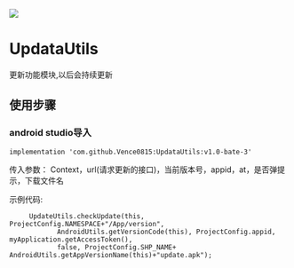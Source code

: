 [![](https://jitpack.io/v/Vence0815/UpdataUtils.svg)](https://jitpack.io/#Vence0815/UpdataUtils)
# UpdataUtils
更新功能模块,以后会持续更新

## 使用步骤
### android studio导入

`implementation 'com.github.Vence0815:UpdataUtils:v1.0-bate-3'`

传入参数： Context，url(请求更新的接口)，当前版本号，appid，at，是否弹提示，下载文件名

示例代码:
           
	     
	     UpdateUtils.checkUpdate(this, ProjectConfig.NAMESPACE+"/App/version",
                AndroidUtils.getVersionCode(this), ProjectConfig.appid, myApplication.getAccessToken(),
                false, ProjectConfig.SHP_NAME+ AndroidUtils.getAppVersionName(this)+"update.apk");
	     
